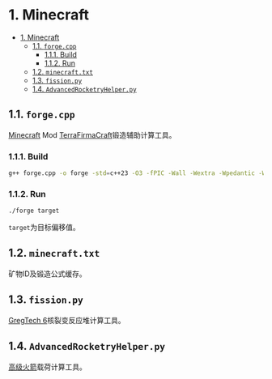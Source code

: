 # 1. Minecraft

- [1. Minecraft](#1-minecraft)
  - [1.1. `forge.cpp`](#11-forgecpp)
    - [1.1.1. Build](#111-build)
    - [1.1.2. Run](#112-run)
  - [1.2. `minecraft.txt`](#12-minecrafttxt)
  - [1.3. `fission.py`](#13-fissionpy)
  - [1.4. `AdvancedRocketryHelper.py`](#14-advancedrocketryhelperpy)

## 1.1. `forge.cpp`

[Minecraft](https://www.minecraft.net/) Mod [TerraFirmaCraft](https://terrafirmacraft.com/)锻造辅助计算工具。

### 1.1.1. Build

```bash
g++ forge.cpp -o forge -std=c++23 -O3 -fPIC -Wall -Wextra -Wpedantic -Werror
```

### 1.1.2. Run

```bash
./forge target
```

`target`为目标偏移值。

## 1.2. `minecraft.txt`

矿物ID及锻造公式缓存。

## 1.3. `fission.py`

[GregTech 6](https://gregtech.overminddl1.com/)核裂变反应堆计算工具。

## 1.4. `AdvancedRocketryHelper.py`

[高级火箭](http://arwiki.dmodoomsirius.me/AdvancedRocketry/1.12.2/index.html)载荷计算工具。
